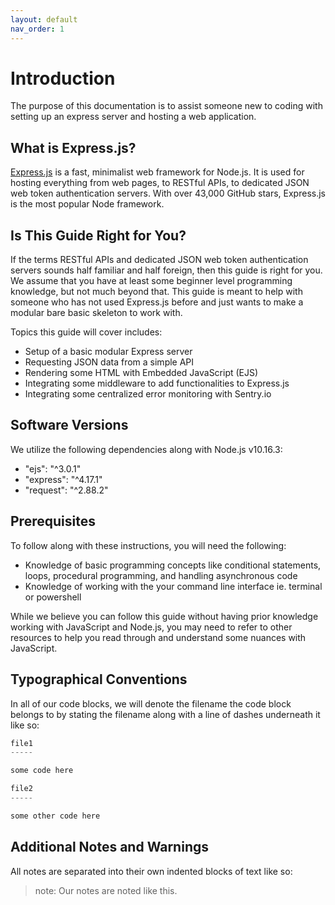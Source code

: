 ```yaml
---
layout: default
nav_order: 1
---
```


# Introduction
The purpose of this documentation is to assist someone new to coding with setting up an express server and hosting a web application.

## What is Express.js?

[Express.js](https://expressjs.com/) is a fast, minimalist web framework for Node.js. It is used for hosting everything from web pages, to RESTful APIs, to dedicated JSON web token authentication servers. With over 43,000 GitHub stars, Express.js is the most popular Node framework. 

## Is This Guide Right for You?
If the terms RESTful APIs and dedicated JSON web token authentication servers sounds half familiar and half foreign, then this guide is right for you. We assume that you have at least some beginner level programming knowledge, but not much beyond that. This guide is meant to help with someone who has not used Express.js before and just wants to make a modular bare basic skeleton to work with.

Topics this guide will cover includes:
<ul>
<li>Setup of a basic modular Express server</li>
<li>Requesting JSON data from a simple API</li>
<li>Rendering some HTML with Embedded JavaScript (EJS)</li>
<li>Integrating some middleware to add functionalities to Express.js</li>
<li>Integrating some centralized error monitoring with Sentry.io</li>
</ul>

## Software Versions

We utilize the following dependencies along with Node.js v10.16.3:
<ul>
<li>"ejs": "^3.0.1"</li>
<li>"express": "^4.17.1"</li>
<li>"request": "^2.88.2"</li>
</ul>

## Prerequisites
To follow along with these instructions, you will need the following:
<ul>
<li>Knowledge of basic programming concepts like conditional statements, loops, procedural programming, and handling asynchronous code</li>
<li>Knowledge of working with the your command line interface ie. terminal or powershell</li>
</ul>

While we believe you can follow this guide without having prior knowledge working with JavaScript and Node.js, you may need to refer to other resources to help you read through and understand some nuances with JavaScript.

## Typographical Conventions

In all of our code blocks, we will denote the filename the code block belongs to by stating the filename along with a line of dashes underneath it like so:

```javascript
file1
-----

some code here

file2
-----

some other code here

```




## Additional Notes and Warnings

All notes are separated into their own indented blocks of text like so:

>note: Our notes are noted like this.


